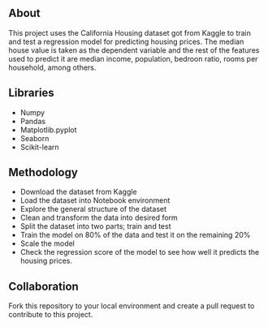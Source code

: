 ## About
This project uses the California Housing dataset got from Kaggle to train and test a regression model for predicting housing prices. The median house value is taken as the dependent variable and the rest of the features used to predict it are median income, population, bedroon ratio, rooms per household, among others.

## Libraries
- Numpy
- Pandas
- Matplotlib.pyplot
- Seaborn
- Scikit-learn

## Methodology
- Download the dataset from Kaggle
- Load the dataset into Notebook environment
- Explore the general structure of the dataset
- Clean and transform the data into desired form
- Split the dataset into two parts; train and test
- Train the model on 80% of the data and test it on the remaining 20%
- Scale the model
- Check the regression score of the model to see how well it predicts the housing prices.

## Collaboration
Fork this repository to your local environment and create a pull request to contribute to this project.